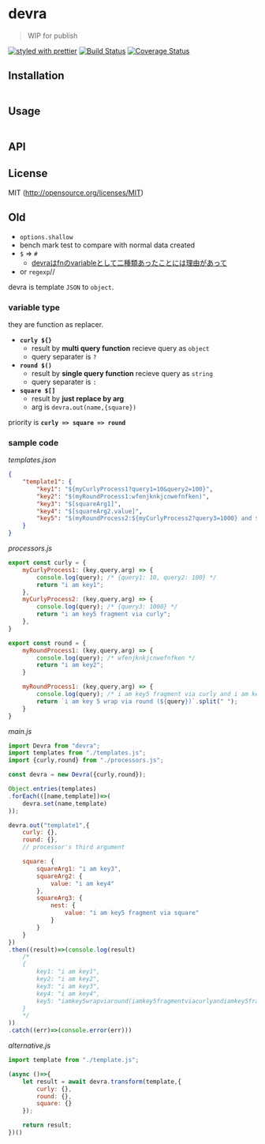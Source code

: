 # devra
> WIP for publish

[![styled with prettier](https://img.shields.io/badge/styled_with-prettier-ff69b4.svg)](https://github.com/prettier/prettier)
[![Build Status]()]()
[![Coverage Status]()]()

## Installation
```shell
```
## Usage
```js
```
## API
## License
MIT (http://opensource.org/licenses/MIT)

## Old

* `options.shallow`
* bench mark test to compare with normal data created
* `$` => `#`
    * [devraはfnのvariableとして二種類あったことには理由があって](https://www.facebook.com/toxictoxer/posts/2012829412303952)
* or `regexp`//

devra is template `JSON` to `object`.

### variable type

they are function as replacer.

- **`curly ${}`**
    - result by **multi query function** recieve query as `object`
    - query separater is `?`
- **`round $()`**
    - result by **single query function** recieve query as `string`
    - query separater is `:`
- **`square $[]`**
    - result by **just replace by arg**
    - arg is `devra.out(name,{square})`

priority is **`curly => square => round`**

### sample code

*templates.json*
```json
{
    "template1": {
        "key1": "${myCurlyProcess1?query1=10&query2=100}",
        "key2": "$(myRoundProcess1:wfenjknkjcnwefnfken)",
        "key3": "$[squareArg1]",
        "key4": "$[squareArg2.value]",
        "key5": "$(myRoundProcess2:${myCurlyProcess2?query3=1000} and $[squareArg3.nest.value])"
    }
}
```

*processors.js*
```javascript
export const curly = {
    myCurlyProcess1: (key,query,arg) => {
        console.log(query); /* {query1: 10, query2: 100} */
        return "i am key1";
    },
    myCurlyProcess2: (key,query,arg) => {
        console.log(query); /* {query3: 1000} */
        return "i am key5 fragment via curly";
    },
}

export const round = {
    myRoundProcess1: (key,query,arg) => {
        console.log(query); /* wfenjknkjcnwefnfken */
        return "i am key2";
    }

    myRoundProcess1: (key,query,arg) => {
        console.log(query); /* i am key5 fragment via curly and i am key5 fragment via square */
        return `i am key 5 wrap via round (${query})`.split(" ");
    }
}
```

*main.js*
```javascript
import Devra from "devra";
import templates from "./templates.js";
import {curly,round} from "./processors.js";

const devra = new Devra({curly,round});

Object.entries(templates)
.forEach(([name,template])=>(
    devra.set(name,template)
));

devra.out("template1",{
    curly: {},
    round: {},
    // processor's third argument

    square: {
        squareArg1: "i am key3",
        squareArg2: {
            value: "i am key4"
        },
        squareArg3: {
            nest: {
                value: "i am key5 fragment via square"
            }
        }
    }
})
.then((result)=>(console.log(result)
    /*
    {
        key1: "i am key1",
        key2: "i am key2",
        key3: "i am key3",
        key4: "i am key4",
        key5: "iamkey5wrapviaround(iamkey5fragmentviacurlyandiamkey5fragmentviasquare)"
    }
    */
))
.catch((err)=>(console.error(err)))
```

*alternative.js*
```javascript
import template from "./template.js";

(async ()=>{
    let result = await devra.transform(template,{
        curly: {},
        round: {},
        square: {}
    });

    return result;
})()
```